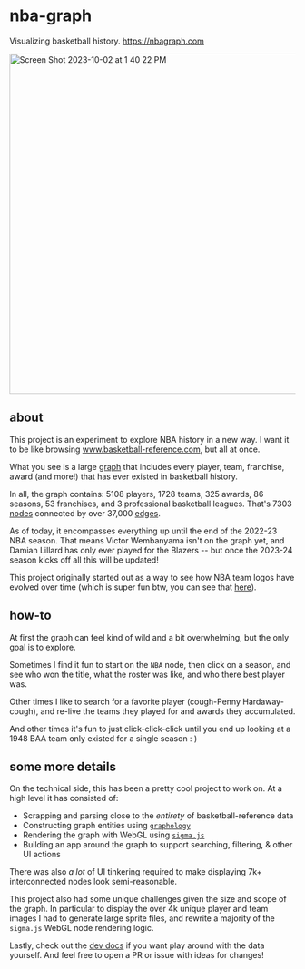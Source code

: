 # nba-graph

Visualizing basketball history. https://nbagraph.com

<img width="600" alt="Screen Shot 2023-10-02 at 1 40 22 PM" src="https://github.com/TGOlson/nba-graph/assets/3476796/3ec43d40-0ff0-4f10-b54e-9cef4a4273c6">

## about

This project is an experiment to explore NBA history in a new way. I want it to be like browsing www.basketball-reference.com, but all at once. 

What you see is a large [graph](https://en.wikipedia.org/wiki/Graph_(abstract_data_type)) that includes every player, team, franchise, award (and more!) that has ever existed in basketball history.

In all, the graph contains: 5108 players, 1728 teams, 325 awards, 86 seasons, 53 franchises, and 3 professional basketball leagues. That's 7303 [nodes](https://en.wikipedia.org/wiki/Vertex_(graph_theory)) connected by over 37,000 [edges](https://en.wikipedia.org/wiki/Glossary_of_graph_theory#edge).

As of today, it encompasses everything up until the end of the 2022-23 NBA season. That means Victor Wembanyama isn't on the graph yet, and Damian Lillard has only ever played for the Blazers -- but once the 2023-24 season kicks off all this will be updated!

This project originally started out as a way to see how NBA team logos have evolved over time (which is super fun btw, you can see that [here](https://www.reddit.com/r/nba/comments/10ryoq1/nba_team_logos_over_time/)). 

## how-to

At first the graph can feel kind of wild and a bit overwhelming, but the only goal is to explore. 

Sometimes I find it fun to start on the `NBA` node, then click on a season, and see who won the title, what the roster was like, and who there best player was. 

Other times I like to search for a favorite player (cough-Penny Hardaway-cough), and re-live the teams they played for and awards they accumulated.

And other times it's fun to just click-click-click until you end up looking at a 1948 BAA team only existed for a single season : )

## some more details

On the technical side, this has been a pretty cool project to work on. At a high level it has consisted of:

* Scrapping and parsing close to the *entirety* of basketball-reference data
* Constructing graph entities using [`graphology`](https://graphology.github.io/)
* Rendering the graph with WebGL using [`sigma.js`](https://github.com/jacomyal/sigma.js)
* Building an app around the graph to support searching, filtering, & other UI actions

There was also *a lot* of UI tinkering required to make displaying 7k+ interconnected nodes look semi-reasonable. 

This project also had some unique challenges given the size and scope of the graph. In particular to display the over 4k unique player and team images I had to generate large sprite files, and rewrite a majority of the `sigma.js` WebGL node rendering logic.

Lastly, check out the [dev docs](docs/dev.md) if you want play around with the data yourself. And feel free to open a PR or issue with ideas for changes!
